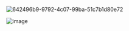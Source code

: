 ![642496b9-9792-4c07-99ba-51c7b1d80e72](https://github.com/user-attachments/assets/9afe8801-ed28-4c65-953a-e2989ee27390)

![image](https://github.com/user-attachments/assets/336a1820-2551-4e29-8f1f-9685b4c586f8)

